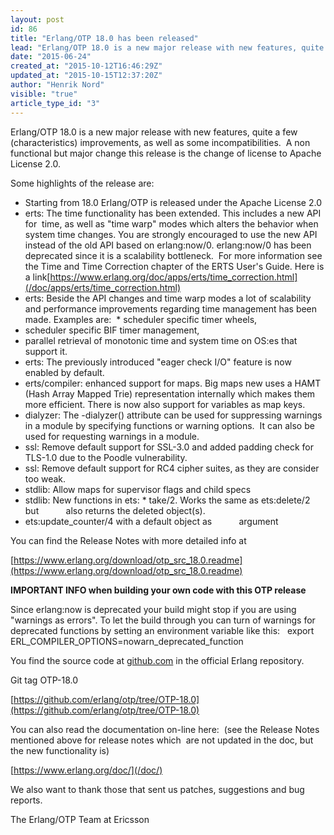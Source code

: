 ```yaml
---
layout: post
id: 86
title: "Erlang/OTP 18.0 has been released"
lead: "Erlang/OTP 18.0 is a new major release with new features, quite a few (characteristics) improvements, as well as some incompatibilities. A non-functional but major change this release is the change of license to Apache License 2.0."
date: "2015-06-24"
created_at: "2015-10-12T16:46:29Z"
updated_at: "2015-10-15T12:37:20Z"
author: "Henrik Nord"
visible: "true"
article_type_id: "3"
---
```


Erlang/OTP 18.0 is a new major release with new features, quite a few (characteristics) improvements, as well as some incompatibilities. 
 A non functional but major change this release is the change of license to Apache License 2.0.

Some highlights of the release are:
 
* Starting from 18.0 Erlang/OTP is released under the Apache License 2.0
* erts: The time functionality has been extended. This includes a new API for 
 time, as well as "time warp" modes which alters the behavior when system time changes. You are strongly encouraged to use the new API instead of the old API based on erlang:now/0. erlang:now/0 has been deprecated since it is a scalability bottleneck. 
 For more information see the Time and Time Correction chapter of the ERTS User's Guide. Here is a link[https://www.erlang.org/doc/apps/erts/time_correction.html](/doc/apps/erts/time_correction.html)
* erts: Beside the API changes and time warp modes a lot of scalability and performance improvements regarding time management has been made. Examples are:  * scheduler specific timer wheels, 
* scheduler specific BIF timer management, 
* parallel retrieval of monotonic time and system time on OS:es that support it.
* erts: The previously introduced "eager check I/O" feature is now enabled by default.
* erts/compiler: enhanced support for maps. Big maps new uses a HAMT (Hash Array Mapped Trie) representation internally which makes them more efficient. There is now also support for variables as map keys.  
* dialyzer: The -dialyzer() attribute can be used for suppressing warnings 
 in a module by specifying functions or warning options. 
 It can also be used for requesting warnings in a module.
* ssl: Remove default support for SSL-3.0 and added padding check for TLS-1.0 due to the Poodle vulnerability.
* ssl: Remove default support for RC4 cipher suites, as they are consider too weak.
* stdlib: Allow maps for supervisor flags and child specs
* stdlib: New functions in ets: * take/2. Works the same as ets:delete/2 but
          also returns the deleted object(s).
* ets:update_counter/4 with a default object as
          argument

You can find the Release Notes with more detailed info at

[https://www.erlang.org/download/otp_src_18.0.readme](https://www.erlang.org/download/otp_src_18.0.readme)

**IMPORTANT INFO when building your own code with this OTP release**

 Since erlang:now is deprecated your build might stop if you are using
"warnings as errors".
 To let the build through you can turn of warnings for deprecated functions
 by setting an environment variable like this:
  export ERL_COMPILER_OPTIONS=nowarn_deprecated_function

You find the source code at [github.com](http://github.com/) in the official Erlang repository.

 Git tag OTP-18.0

[https://github.com/erlang/otp/tree/OTP-18.0](https://github.com/erlang/otp/tree/OTP-18.0)

 You can also read the documentation on-line here: 
 (see the Release Notes mentioned above for release notes which 
 are not updated in the doc, but the new functionality is)

[https://www.erlang.org/doc/](/doc/)

 We also want to thank those that sent us patches, suggestions and bug reports.

 The Erlang/OTP Team at Ericsson
